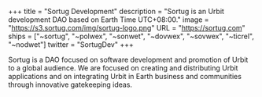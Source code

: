 +++
title = "Sortug Development"
description = "Sortug is an Urbit development DAO based on Earth Time UTC+08:00."
image = "https://s3.sortug.com/img/sortug-logo.png"
URL = "https://sortug.com"
ships = ["~sortug", "~polwex", "~sonwet", "~dovwex", "~sovwex", "~ticrel", "~nodwet"]
twitter = "SortugDev"
+++

Sortug is a DAO focused on software development and promotion of Urbit to a global audience. We are focused on creating and distributing Urbit applications and on integrating Urbit in Earth business and communities through innovative gatekeeping ideas.